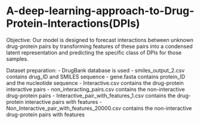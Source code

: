 # A-deep-learning-approach-to-Drug-Protein-Interactions(DPIs)


Objective: Our model is designed to forecast interactions between unknown drug-protein pairs by transforming features of these pairs into a condensed latent representation and predicting the specific class of DPIs for those samples.


Dataset preparation: - DrugBank database is used
                     - smiles_output_2.csv contains drug_ID and SMILES sequence
                     - gene.fasta contains protein_ID and the nucleotide sequence 
                     - Interactive.csv contains the drug-protein interactive pairs
                     - non_interacting_pairs.csv contains  the non-interactive drug-protein pairs
                     - Interactive_pair_with_features_1.csv contains the drug-protein interactive pairs with features
                     - Non_Interactive_pair_with_features_20000.csv contains  the non-interactive drug-protein pairs with features









                      
